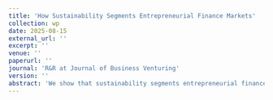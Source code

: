 ```yaml
---
title: 'How Sustainability Segments Entrepreneurial Finance Markets'
collection: wp
date: 2025-08-15
external_url: ''
excerpt: ''
venue: ''
paperurl: ''
journal: 'R&R at Journal of Business Venturing'
version: ''
abstract: 'We show that sustainability segments entrepreneurial finance markets by investor types in token-based crowdfunding, a market that is populated by individual and institutional investors alike. While ventures backed by institutional investor do not (need to) emphasize environmental, social, and governance (ESG) ambitions, non-backed ventures raising funds from masses of individual contributors display salient ESG orientations, with a disproportiantely pronounced governance dimension. ESG helps ventures unsuccessful in securing institutional investments partially compensate for the funding disadvantage, as individuals exhibit higher willingness-toinvest in sustainable ventures. Using artificial intelligence to separate ESG orientations into two latent sources, substantive and symbolic, we find that symbolic ESG is more prevalent in non-backed ventures, potentially suggesting "greenwashing." The startup valuations of individual investors are affected by substantive and symbolic ESG orientations, although symbolic claims do not compensate for the lack of institutional certification. Overall, sustainability-driven market segmentation is in line with the conjecture that individual investors perceive sustainability as a legitimization substitute for ventures that lack certification from institutional investors.'
---
```

